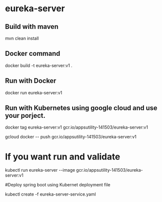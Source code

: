 # eureka-server

## Build with maven 
mvn clean install

## Docker command

docker build -t eureka-server:v1 .

## Run with Docker

docker run eureka-server:v1


## Run with Kubernetes  using google cloud and use your porject.


docker tag eureka-server:v1 gcr.io/appsutility-141503/eureka-server:v1

gcloud docker -- push gcr.io/appsutility-141503/eureka-server:v1

# If you want run and validate
kubectl run eureka-server --image gcr.io/appsutility-141503/eureka-server:v1  


#Deploy spring boot using Kubernet deployment file

kubectl create -f eureka-server-service.yaml	






